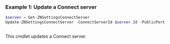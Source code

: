 ### Example 1: Update a Connect server
```powershell
$server = Get-ZNSettingsConnectServer
Update-ZNSettingsConnectServer -ConnectServerId $server.Id -PublicPort 53000
```

```output

```

This cmdlet updates a Connect server.

